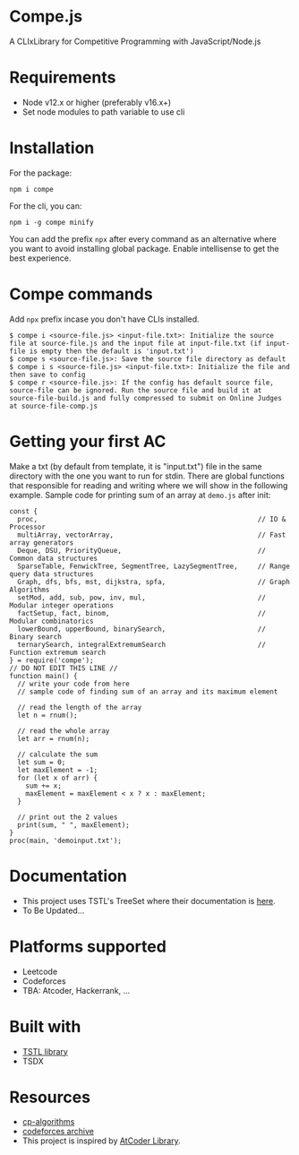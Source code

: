 # Compe.js
A CLIxLibrary for Competitive Programming with JavaScript/Node.js
# Requirements
- Node v12.x or higher (preferably v16.x+)
- Set node modules to path variable to use cli
# Installation
For the package:
```
npm i compe
```
For the cli, you can:
```
npm i -g compe minify
```
You can add the prefix `npx` after every command as an alternative where you want to avoid installing global package.
Enable intellisense to get the best experience.
# Compe commands
Add `npx` prefix incase you don't have CLIs installed.
```
$ compe i <source-file.js> <input-file.txt>: Initialize the source file at source-file.js and the input file at input-file.txt (if input-file is empty then the default is 'input.txt')
$ compe s <source-file.js>: Save the source file directory as default
$ compe i s <source-file.js> <input-file.txt>: Initialize the file and then save to config
$ compe r <source-file.js>: If the config has default source file, source-file can be ignored. Run the source file and build it at source-file-build.js and fully compressed to submit on Online Judges at source-file-comp.js
```
# Getting your first AC
Make a txt (by default from template, it is "input.txt") file in the same directory with the one you want to run for stdin.
There are global functions that responsible for reading and writing where we will show in the following example.
Sample code for printing sum of an array at `demo.js` after init:
```
const {
  proc,                                                       // IO & Processor
  multiArray, vectorArray,                                    // Fast array generators
  Deque, DSU, PriorityQueue,                                  // Common data structures
  SparseTable, FenwickTree, SegmentTree, LazySegmentTree,     // Range query data structures
  Graph, dfs, bfs, mst, dijkstra, spfa,                       // Graph Algorithms
  setMod, add, sub, pow, inv, mul,                            // Modular integer operations
  factSetup, fact, binom,                                     // Modular combinatorics
  lowerBound, upperBound, binarySearch,                       // Binary search 
  ternarySearch, integralExtremumSearch                       // Function extremum search
} = require('compe');
// DO NOT EDIT THIS LINE //
function main() {
  // write your code from here
  // sample code of finding sum of an array and its maximum element

  // read the length of the array
  let n = rnum();
  
  // read the whole array
  let arr = rnum(n);

  // calculate the sum
  let sum = 0;
  let maxElement = -1;
  for (let x of arr) {
    sum += x;
    maxElement = maxElement < x ? x : maxElement;
  }

  // print out the 2 values
  print(sum, " ", maxElement);
}
proc(main, 'demoinput.txt');
```
# Documentation
- This project uses TSTL's TreeSet where their documentation is [here](https://samchon.github.io/tstl/api/classes/std.treeset.html).
- To Be Updated...
# Platforms supported
- Leetcode
- Codeforces
- TBA: Atcoder, Hackerrank, ...
# Built with
- [TSTL library](https://github.com/samchon/tstl)
- TSDX
# Resources
- [cp-algorithms](https://cp-algorithms.com/)
- [codeforces archive](https://codeforces.com/catalog)
- This project is inspired by [AtCoder Library](https://codeforces.com/blog/entry/82400).